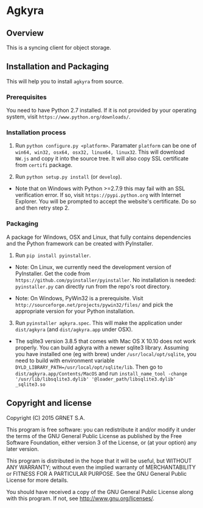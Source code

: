 # Agkyra

## Overview

This is a syncing client for object storage.

## Installation and Packaging

This will help you to install `agkyra` from source.

### Prerequisites

You need to have Python 2.7 installed. If it is not provided by your
operating system, visit `https://www.python.org/downloads/`.

### Installation process

1. Run `python configure.py <platform>`. Paramater `platform` can be
   one of `win64, win32, osx64, osx32, linux64, linux32`. This will
   download `NW.js` and copy it into the source tree. It will also
   copy SSL certificate from `certifi` package.

2. Run `python setup.py install` (or `develop`).

* Note that on Windows with Python >=2.7.9 this may fail with an SSL
  verification error. If so, visit `https://pypi.python.org` with Internet
  Explorer. You will be prompted to accept the website's certificate. Do so
  and then retry step 2.

### Packaging

A package for Windows, OSX and Linux, that fully contains dependencies and
the Python framework can be created with PyInstaller.

1. Run `pip install pyinstaller`.

* Note: On Linux, we currently need the development version of PyInstaller.
  Get the code from `https://github.com/pyinstaller/pyinstaller`. No
  installation is needed: `pyinstaller.py` can directly run from the repo's
  root directory.

* Note: On Windows, PyWin32 is a prerequisite. Visit
  `http://sourceforge.net/projects/pywin32/files/` and pick the appropriate
  version for your Python installation.

3. Run `pyinstaller agkyra.spec`. This will make the application under
   `dist/agkyra` (and `dist/agkyra.app` under OSX).

* The sqlite3 version 3.8.5 that comes with Mac OS X 10.10 does not
  work properly. You can build agkyra with a newer sqlite3
  library. Assuming you have installed one (eg with brew) under
  `/usr/local/opt/sqlite`, you need to build with environment variable
  `DYLD_LIBRARY_PATH=/usr/local/opt/sqlite/lib`. Then go to
  `dist/agkyra.app/Contents/MacOS` and run `install_name_tool -change
  '/usr/lib/libsqlite3.dylib' '@loader_path/libsqlite3.dylib'
  _sqlite3.so`

## Copyright and license

Copyright (C) 2015 GRNET S.A.

This program is free software: you can redistribute it and/or modify
it under the terms of the GNU General Public License as published by
the Free Software Foundation, either version 3 of the License, or
(at your option) any later version.

This program is distributed in the hope that it will be useful,
but WITHOUT ANY WARRANTY; without even the implied warranty of
MERCHANTABILITY or FITNESS FOR A PARTICULAR PURPOSE.  See the
GNU General Public License for more details.

You should have received a copy of the GNU General Public License
along with this program.  If not, see <http://www.gnu.org/licenses/>.
